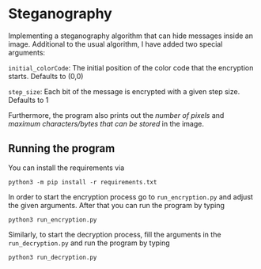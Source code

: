 # Steganography

Implementing a steganography algorithm that can hide messages inside an image. Additional to the usual algorithm, I have added two special arguments:

`initial_colorCode`: The initial position of the color code that the encryption starts. Defaults to (0,0)

`step_size`: Each bit of the message is encrypted with a given step size. Defaults to 1

Furthermore, the program also prints out the *number of pixels* and *maximum characters/bytes that can be stored* in the image.

## Running the program

You can install the requirements via

    python3 -m pip install -r requirements.txt

In order to start the encryption process go to `run_encryption.py` and adjust the given arguments. After that you can run the program by typing

    python3 run_encryption.py

Similarly, to start the decryption process, fill the arguments in the `run_decryption.py` and run the program by typing

    python3 run_decryption.py
